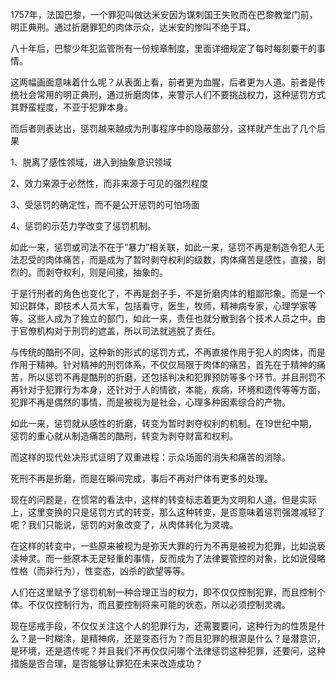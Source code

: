 <p data-pid="L6xrVSQ6">1757年，法国巴黎，一个罪犯叫做达米安因为谋刺国王失败而在巴黎教堂门前，明正典刑。通过折磨罪犯的肉体示众，达米安的惨叫不绝于耳。</p><p data-pid="UnYFVu9Y">八十年后，巴黎少年犯监管所有一份规章制度，里面详细规定了每时每刻要干的事情。</p><p data-pid="jh_q3oG_">这两幅画面意味着什么呢？从表面上看，前者更为血腥，后者更为人道。前者是传统社会常用的明正典刑，通过折磨肉体，来警示人们不要挑战权力，这种惩罚方式其野蛮程度，不亚于犯罪本身。</p><p data-pid="lqpWioy0">而后者则表达出，惩罚越来越成为刑事程序中的隐蔽部分，这样就产生出了几个后果</p><p data-pid="_fsaH5lg">1、脱离了感性领域，进入到抽象意识领域</p><p data-pid="VJS4a5Zi">2、效力来源于必然性，而非来源于可见的强烈程度</p><p data-pid="-X9LS96c">3、受惩罚的确定性，而不是公开惩罚的可怕场面</p><p data-pid="XGiSKpVM">4、惩罚的示范力学改变了惩罚机制。</p><p data-pid="plbPgNi2">如此一来，惩罚或司法不在于“暴力”相关联，如此一来，惩罚不再是制造令犯人无法忍受的肉体痛苦，而是成为了暂时剥夺权利的级数，肉体痛苦是感性，直接，剧烈的。而剥夺权利，则是间接，抽象的。</p><p data-pid="FY-9Vqq9">于是行刑者的角色也变化了，不再是刽子手，不是折磨肉体的粗鄙形象。而是一个知识群体，即技术人员大军，包括看守，医生，牧师，精神病专家，心理学家等等。这些人成为了独立的部门，如此一来，责任也就分散到各个技术人员之中。由于官僚机构对于刑罚的遮盖，所以司法就逃脱了责任。</p><p data-pid="A1sy8oJD">与传统的酷刑不同，这种新的形式的惩罚方式，不再直接作用于犯人的肉体，而是作用于精神。针对精神的刑罚体系，不仅仅局限于肉体的痛苦，首先在于精神的痛苦，所以惩罚不再是酷刑的折磨，还包括判决和犯罪预防等多个环节。并且刑罚不再针对于犯罪行为本身，还针对于人的情欲，本能，疾病，环境和遗传等等方面，犯罪不再是偶然的事情，而是被视为是社会，心理多种因素综合的产物。</p><p data-pid="H8C2Wtvv">如此一来，惩罚就从感性的折磨，转变为暂时剥夺权利的机制。在19世纪中期，惩罚的重心就从制造痛苦的酷刑，转变为剥夺财富和权利。</p><p data-pid="y2gTmp6V">而这样的现代处决形式证明了双重进程：示众场面的消失和痛苦的消除。</p><p data-pid="INfaaktz">死刑不再是折磨，而是在瞬间完成，事后不再对尸体有更多的处理。</p><p data-pid="yEBN5MQH">现在的问题是，在惯常的看法中，这样的转变标志着更为文明和人道。但是实际上，这里变换的只是惩罚方式的转变，那么这种转变，是否意味着惩罚强渡减轻了呢？我们只能说，惩罚的对象改变了，从肉体转化为灵魂。</p><p data-pid="1sJef40u">在这样的转变中，一些原来被视为是弥天大罪的行为不再是被视为犯罪，比如说亵渎神灵。而一些原本无足轻重的事情，反而成为了法律要管控的对象，比如说侵略性格（而非行为），性变态，凶杀的欲望等等。</p><p data-pid="77hKaugr">人们在这里赋予了惩罚机制一种合理正当的权力，即不仅仅控制犯罪，而且控制个体。不仅仅控制行为，而且要控制将来可能的状态，所以必须控制灵魂。</p><p data-pid="EnNDk5Za">现在惩戒手段，不仅仅关注这个人的犯罪行为，还需要要问，这种行为的性质是什么？是一时糊涂，是精神病，还是变态行为？而且犯罪的根源是什么？是潜意识，是环境，还是遗传呢？并且我们不再仅仅问哪个法律惩罚这种犯罪，还要问，这种措施是否合理，是否能够让罪犯在未来改造成功？</p><p></p>